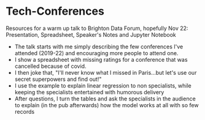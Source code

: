 # Tech-Conferences
Resources for a warm up talk to Brighton Data Forum, hopefully Nov 22: Presentation, Spreadsheet, Speaker's Notes and Jupyter Notebook
<br>
* The talk starts with me simply describing the few conferences I've attended (2019-22) and encouraging more people to attend one. <br>
* I show a spreadsheet with missing ratings for a conference that was cancelled because of covid. <br>
* I then joke that, "I'll never know what I missed in Paris...but let's use our secret superpowers and find out!" <br>
* I use the example to explain linear regression to non specialists, while keeping the specialists entertained with humorous delivery <br>
* After questions, I turn the tables and ask the specialists in the audience to explain (in the pub afterwards) how the model works at all with so few records
